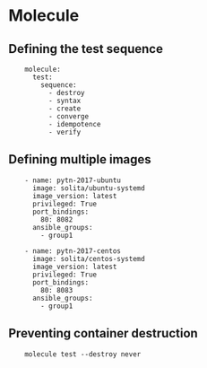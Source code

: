 Molecule
========


Defining the test sequence
--------------------------

        molecule:
          test:
            sequence:
              - destroy
              - syntax
              - create
              - converge
              - idempotence
              - verify


Defining multiple images
------------------------

        - name: pytn-2017-ubuntu
          image: solita/ubuntu-systemd
          image_version: latest
          privileged: True
          port_bindings:
            80: 8082
          ansible_groups:
            - group1

        - name: pytn-2017-centos
          image: solita/centos-systemd
          image_version: latest
          privileged: True
          port_bindings:
            80: 8083
          ansible_groups:
            - group1
            

Preventing container destruction
--------------------------------

        molecule test --destroy never

